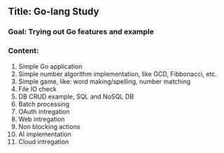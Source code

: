 ## Title: Go-lang Study
### Goal: Trying out Go features and example
### Content:
1. Simple Go application
1. Simple number algorithm implementation, like GCD, Fibbonacci, etc.
1. Simple game, like: word making/spelling, number matching
1. File IO check
1. DB CRUD example, SQL and NoSQL DB
1. Batch processing
1. OAuth intregation
1. Web intregation
1. Non blocking actions
1. AI implementation
1. Cloud intregation
